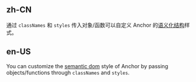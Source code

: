 ## zh-CN

通过 `classNames` 和 `styles` 传入对象/函数可以自定义 Anchor 的[语义化结构](#semantic-dom)样式。

## en-US

You can customize the [semantic dom](#semantic-dom) style of Anchor by passing objects/functions through `classNames` and `styles`.
